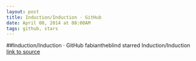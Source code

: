 ```yaml
---
layout: post
title: Induction/Induction · GitHub
date: April 08, 2014 at 08:00AM
tags: github, stars
---
```

##Induction/Induction · GitHub
fabiantheblind starred Induction/Induction
[link to source](http://ift.tt/xlUjQi) 
